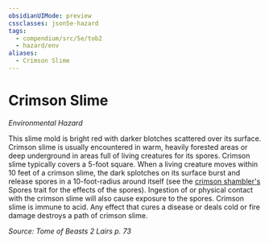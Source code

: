 ```yaml
---
obsidianUIMode: preview
cssclasses: json5e-hazard
tags:
  - compendium/src/5e/tob2
  - hazard/env
aliases:
  - Crimson Slime
---
```

# Crimson Slime
*Environmental Hazard*  

This slime mold is bright red with darker blotches scattered over its surface. Crimson slime is usually encountered in warm, heavily forested areas or deep underground in areas full of living creatures for its spores. Crimson slime typically covers a 5-foot square. When a living creature moves within 10 feet of a crimson slime, the dark splotches on its surface burst and release spores in a 10-foot-radius around itself (see the [crimson shambler's](2-Mechanics/CLI/bestiary/plant/crimson-shambler-tob2.md) Spores trait for the effects of the spores). Ingestion of or physical contact with the crimson slime will also cause exposure to the spores. Crimson slime is immune to acid. Any effect that cures a disease or deals cold or fire damage destroys a path of crimson slime.

*Source: Tome of Beasts 2 Lairs p. 73*